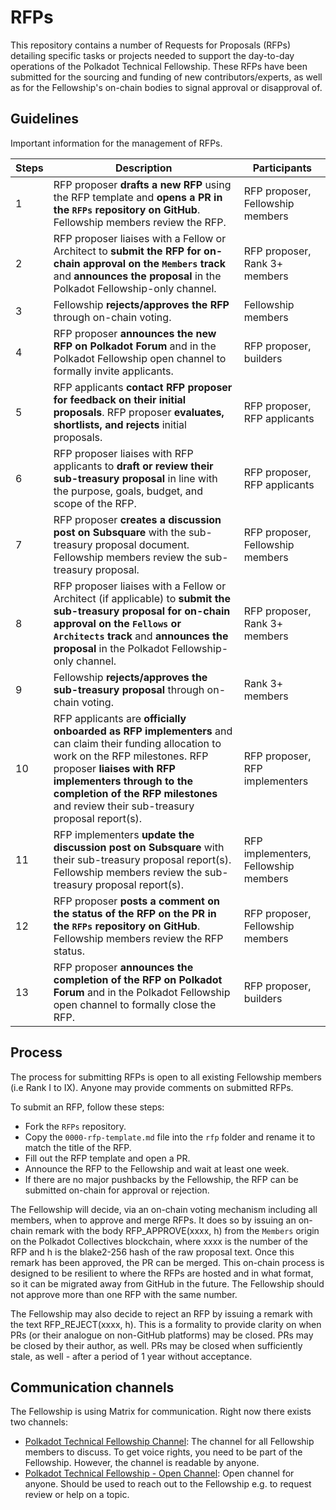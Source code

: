 # RFPs
This repository contains a number of Requests for Proposals (RFPs) detailing specific tasks or projects needed to support the day-to-day operations of the Polkadot Technical Fellowship. These RFPs have been submitted for the sourcing and funding of new contributors/experts, as well as for the Fellowship's on-chain bodies to signal approval or disapproval of.


## Guidelines

Important information for the management of RFPs.

|Steps |Description |Participants |
|------|------------|-------------|
|1 |RFP proposer **drafts a new RFP** using the RFP template and **opens a PR in the `RFPs` repository on GitHub**. Fellowship members review the RFP. |RFP proposer, Fellowship members |
|2 |RFP proposer liaises with a Fellow or Architect to **submit the RFP for on-chain approval on the `Members` track** and **announces the proposal** in the Polkadot Fellowship-only channel. |RFP proposer, Rank 3+ members |
|3 |Fellowship **rejects/approves the RFP** through on-chain voting. |Fellowship members |
|4 |RFP proposer **announces the new RFP on Polkadot Forum** and in the Polkadot Fellowship open channel to formally invite applicants. |RFP proposer, builders |
|5 |RFP applicants **contact RFP proposer for feedback on their initial proposals**. RFP proposer **evaluates, shortlists, and rejects** initial proposals. |RFP proposer, RFP applicants |
|6 |RFP proposer liaises with RFP applicants to **draft or review their sub-treasury proposal** in line with the purpose, goals, budget, and scope of the RFP. |RFP proposer, RFP applicants |
|7 |RFP proposer **creates a discussion post on Subsquare** with the sub-treasury proposal document. Fellowship members review the sub-treasury proposal. |RFP proposer, Fellowship members |
|8 |RFP proposer liaises with a Fellow or Architect (if applicable) to **submit the sub-treasury proposal for on-chain approval on the `Fellows` or `Architects` track** and **announces the proposal** in the Polkadot Fellowship-only channel. |RFP proposer, Rank 3+ members |
|9 |Fellowship **rejects/approves the sub-treasury proposal** through on-chain voting. |Rank 3+ members |
|10 |RFP applicants are **officially onboarded as RFP implementers** and can claim their funding allocation to work on the RFP milestones. RFP proposer **liaises with RFP implementers through to the completion of the RFP milestones** and review their sub-treasury proposal report(s). |RFP proposer, RFP implementers |
|11 |RFP implementers **update the discussion post on Subsquare** with their sub-treasury proposal report(s). Fellowship members review the sub-treasury proposal report(s). |RFP implementers, Fellowship members |
|12 |RFP proposer **posts a comment on the status of the RFP on the PR in the `RFPs` repository on GitHub**. Fellowship members review the RFP status. |RFP proposer, Fellowship members |
|13 |RFP proposer **announces the completion of the RFP on Polkadot Forum** and in the Polkadot Fellowship open channel to formally close the RFP. |RFP proposer, builders |


## Process

The process for submitting RFPs is open to all existing Fellowship members (i.e Rank I to IX). Anyone may provide comments on submitted RFPs. 

To submit an RFP, follow these steps:
  * Fork the `RFPs` repository.
  * Copy the `0000-rfp-template.md` file into the `rfp` folder and rename it to match the title of the RFP.
  * Fill out the RFP template and open a PR.
  * Announce the RFP to the Fellowship and wait at least one week.
  * If there are no major pushbacks by the Fellowship, the RFP can be submitted on-chain for approval or rejection.

The Fellowship will decide, via an on-chain voting mechanism including all members, when to approve and merge RFPs. It does so by issuing an on-chain remark with the body RFP_APPROVE(xxxx, h) from the `Members` origin on the Polkadot Collectives blockchain, where xxxx is the number of the RFP and h is the blake2-256 hash of the raw proposal text. Once this remark has been approved, the PR can be merged. This on-chain process is designed to be resilient to where the RFPs are hosted and in what format, so it can be migrated away from GitHub in the future. The Fellowship should not approve more than one RFP with the same number.

The Fellowship may also decide to reject an RFP by issuing a remark with the text RFP_REJECT(xxxx, h). This is a formality to provide clarity on when PRs (or their analogue on non-GitHub platforms) may be closed. PRs may be closed by their author, as well. PRs may be closed when sufficiently stale, as well - after a period of 1 year without acceptance.


## Communication channels

The Fellowship is using Matrix for communication. Right now there exists two channels:

- [Polkadot Technical Fellowship Channel](https://matrix.to/#/#fellowship-members:parity.io): The channel for all Fellowship members to discuss. To get voice rights, you need to be part of the Fellowship. However, the channel is readable by anyone.
- [Polkadot Technical Fellowship - Open Channel](https://matrix.to/#/#fellowship-open-channel:parity.io): Open channel for anyone. Should be used to reach out to the Fellowship e.g. to request review or help on a topic.
